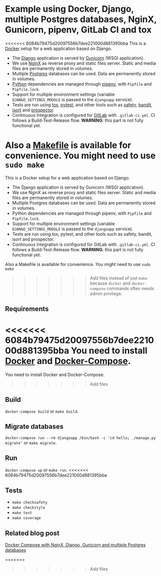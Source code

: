# Example using Docker, Django, multiple Postgres databases, NginX, Gunicorn, pipenv, GitLab CI and tox
<<<<<<< 6084b79475d20097556b7dee221000d881395bba
This is a [Docker][] setup for a web application based on Django.

- The [Django][] application is served by [Gunicorn][] (WSGI application).
- We use [NginX][] as reverse proxy and static files server. Static and media files are
  permanently stored in volumes.
- Multiple [Postgres][] databases can be used. Data are permanently stored in volumes.
- [Python][] dependencies are managed through [pipenv][], with `Pipfile` and `Pipfile.lock`.
- Support for multiple environment settings (variable `DJANGO_SETTINGS_MODULE` is passed
  to the `djangoapp` service).
- Tests are run using [tox][], [pytest][], and other tools such as [safety][], [bandit][], [isort][] and [prospector][].
- Continuous Integration is configured for [GitLab][] with `.gitlab-ci.yml`.
  CI follows a Build-Test-Release flow. **WARNING**: this part is not fully functional yet.

Also a [Makefile][] is available for convenience. You might need to use `sudo make`
=======
This is a Docker setup for a web application based on Django.

- The Django application is served by Gunicorn (WSGI application).
- We use NginX as reverse proxy and static files server. Static and media files are
  permanently stored in volumes.
- Multiple Postgres databases can be used. Data are permanently stored in volumes.
- Python dependencies are managed through pipenv, with `Pipfile` and `Pipfile.lock`.
- Support for multiple environment settings (variable `DJANGO_SETTINGS_MODULE` is passed
  to the `djangoapp` service).
- Tests are run using tox, pytest, and other tools such as safety, bandit, isort and prospector.
- Continuous Integration is configured for GitLab with `.gitlab-ci.yml`.
  CI follows a Build-Test-Release flow. **WARNING**: this part is not fully functional yet.

Also a Makefile is available for convenience. You might need to use `sudo make`
>>>>>>> Add files
instead of just `make` because `docker` and `docker-compose` commands often needs
admin privilege.

## Requirements
<<<<<<< 6084b79475d20097556b7dee221000d881395bba
You need to install [Docker][] and [Docker-Compose][].
=======
You need to install Docker and Docker-Compose.
>>>>>>> Add files

## Build
`docker-compose build` or `make build`.

## Migrate databases
`docker-compose run --rm djangoapp /bin/bash -c 'cd hello; ./manage.py migrate'` or `make migrate`.

## Run
`docker-compose up` or `make run`.
<<<<<<< 6084b79475d20097556b7dee221000d881395bba

## Tests
- `make checksafety`
- `make checkstyle`
- `make test`
- `make coverage`

[Docker]: https://www.docker.com/
[Django]: https://www.djangoproject.com/
[Gunicorn]: http://gunicorn.org/
[NginX]: https://www.nginx.com/
[Postgres]: https://www.postgresql.org/
[Python]: https://www.python.org/
[pipenv]: https://docs.pipenv.org/
[tox]: https://tox.readthedocs.io/en/latest/
[pytest]: https://docs.pytest.org/en/latest/
[safety]: https://pyup.io/safety/
[bandit]: https://github.com/openstack/bandit
[isort]: https://github.com/timothycrosley/isort
[prospector]: https://github.com/landscapeio/prospector
[GitLab]: https://about.gitlab.com/
[Makefile]: https://www.gnu.org/software/make/manual/make.html
[Docker-Compose]: https://docs.docker.com/compose/

## Related blog post
[Docker Compose with NginX, Django, Gunicorn and multiple Postgres databases][post]

[post]: http://pawamoy.github.io/2018/02/01/docker-compose-django-postgres-nginx.html
=======
>>>>>>> Add files
